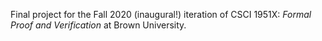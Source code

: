 Final project for the Fall 2020 (inaugural!) iteration of CSCI 1951X: *Formal Proof and Verification* at Brown University.
